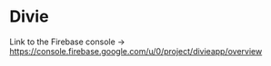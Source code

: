 # Divie

Link to the Firebase console -> https://console.firebase.google.com/u/0/project/divieapp/overview
